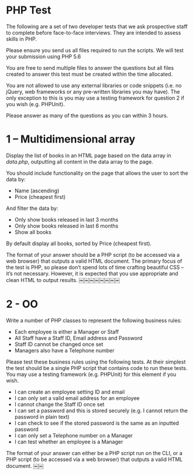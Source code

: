 # PHP Test

The following are a set of two developer tests that we ask prospective staff to complete before face-to-face interviews. 
They are intended to assess skills in PHP.

Please ensure you send us all files required to run the scripts. We will test your submission using PHP 5.6

You are free to send multiple files to answer the questions but all files created to answer this test must be created 
within the time allocated.

You are not allowed to use any external libraries or code snippets (i.e. no jQuery, web frameworks or any pre-written 
libraries you may have). The only exception to this is you may use a testing framework for question 2 if you wish 
(e.g. PHPUnit).

Please answer as many of the questions as you can within 3 hours.

# 1 – Multidimensional array

Display the list of books in an HTML page based on the data array in _data.php_, outputting all content in the data 
array to the page. 

You should include functionality on the page that allows the user to sort the data by:
 
* Name (ascending)
* Price (cheapest first)

And filter the data by:

* Only show books released in last 3 months
* Only show books released in last 6 months
* Show all books

By default display all books, sorted by Price (cheapest first).

The format of your answer should be a PHP script (to be accessed via a web browser) that outputs a valid HTML document. 
The primary focus of the test is PHP, so please don’t spend lots of time crafting beautiful CSS – it’s not necessary. 
However, it is expected that you use appropriate and clean HTML to output results.
￼￼￼￼￼￼￼￼
# 2 - OO

Write a number of PHP classes to represent the following business rules:

* Each employee is either a Manager or Staff
* All Staff have a Staff ID, Email address and Password
* Staff ID cannot be changed once set
* Managers also have a Telephone number

Please test these business rules using the following tests. At their simplest the test should be a single PHP script
that contains code to run these tests. You may use a testing framework (e.g. PHPUnit) for this element if you wish.  

* I can create an employee setting ID and email
* I can only set a valid email address for an employee
* I cannot change the Staff ID once set
* I can set a password and this is stored securely (e.g. I cannot return the password in plain text)
* I can check to see if the stored password is the same as an inputted password
* I can only set a Telephone number on a Manager
* I can test whether an employee is a Manager

The format of your answer can either be a PHP script run on the CLI, or a PHP script (to be accessed via a web browser) 
that outputs a valid HTML document.
￼￼
